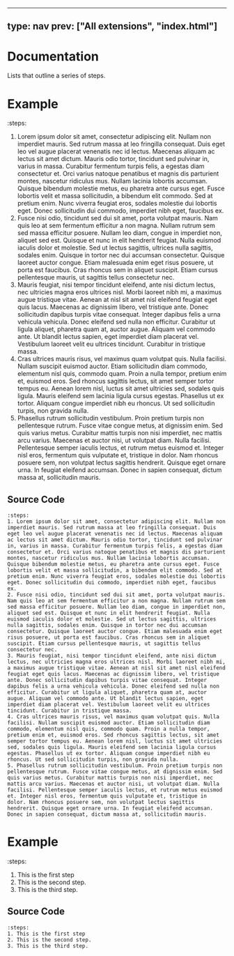 



---
type: nav
prev: ["All extensions", "index.html"]
---





# Documentation

Lists that outline a series of steps.






# Example

:steps:
1. Lorem ipsum dolor sit amet, consectetur adipiscing elit. Nullam non imperdiet mauris. Sed rutrum massa at leo fringilla consequat. Duis eget leo vel augue placerat venenatis nec id lectus. Maecenas aliquam ac lectus sit amet dictum. Mauris odio tortor, tincidunt sed pulvinar in, varius in massa. Curabitur fermentum turpis felis, a egestas diam consectetur et. Orci varius natoque penatibus et magnis dis parturient montes, nascetur ridiculus mus. Nullam lacinia lobortis accumsan. Quisque bibendum molestie metus, eu pharetra ante cursus eget. Fusce lobortis velit et massa sollicitudin, a bibendum elit commodo. Sed at pretium enim. Nunc viverra feugiat eros, sodales molestie dui lobortis eget. Donec sollicitudin dui commodo, imperdiet nibh eget, faucibus ex.
2. Fusce nisi odio, tincidunt sed dui sit amet, porta volutpat mauris. Nam quis leo at sem fermentum efficitur a non magna. Nullam rutrum sem sed massa efficitur posuere. Nullam leo diam, congue in imperdiet non, aliquet sed est. Quisque et nunc in elit hendrerit feugiat. Nulla euismod iaculis dolor et molestie. Sed ut lectus sagittis, ultrices nulla sagittis, sodales enim. Quisque in tortor nec dui accumsan consectetur. Quisque laoreet auctor congue. Etiam malesuada enim eget risus posuere, ut porta est faucibus. Cras rhoncus sem in aliquet suscipit. Etiam cursus pellentesque mauris, ut sagittis tellus consectetur nec.
3. Mauris feugiat, nisi tempor tincidunt eleifend, ante nisi dictum lectus, nec ultricies magna eros ultrices nisl. Morbi laoreet nibh mi, a maximus augue tristique vitae. Aenean at nisl sit amet nisl eleifend feugiat eget quis lacus. Maecenas ac dignissim libero, vel tristique ante. Donec sollicitudin dapibus turpis vitae consequat. Integer dapibus felis a urna vehicula vehicula. Donec eleifend sed nulla non efficitur. Curabitur ut ligula aliquet, pharetra quam at, auctor augue. Aliquam vel commodo ante. Ut blandit lectus sapien, eget imperdiet diam placerat vel. Vestibulum laoreet velit eu ultrices tincidunt. Curabitur in tristique massa.
4. Cras ultrices mauris risus, vel maximus quam volutpat quis. Nulla facilisi. Nullam suscipit euismod auctor. Etiam sollicitudin diam commodo, elementum nisl quis, commodo quam. Proin a nulla tempor, pretium enim et, euismod eros. Sed rhoncus sagittis lectus, sit amet semper tortor tempus eu. Aenean lorem nisl, luctus sit amet ultricies sed, sodales quis ligula. Mauris eleifend sem lacinia ligula cursus egestas. Phasellus ut ex tortor. Aliquam congue imperdiet nibh eu rhoncus. Ut sed sollicitudin turpis, non gravida nulla.
5. Phasellus rutrum sollicitudin vestibulum. Proin pretium turpis non pellentesque rutrum. Fusce vitae congue metus, at dignissim enim. Sed quis varius metus. Curabitur mattis turpis non nisi imperdiet, nec mattis arcu varius. Maecenas et auctor nisi, ut volutpat diam. Nulla facilisi. Pellentesque semper iaculis lectus, et rutrum metus euismod et. Integer nisl eros, fermentum quis vulputate et, tristique in dolor. Nam rhoncus posuere sem, non volutpat lectus sagittis hendrerit. Quisque eget ornare urna. In feugiat eleifend accumsan. Donec in sapien consequat, dictum massa at, sollicitudin mauris.






## Source Code

```
:steps:
1. Lorem ipsum dolor sit amet, consectetur adipiscing elit. Nullam non imperdiet mauris. Sed rutrum massa at leo fringilla consequat. Duis eget leo vel augue placerat venenatis nec id lectus. Maecenas aliquam ac lectus sit amet dictum. Mauris odio tortor, tincidunt sed pulvinar in, varius in massa. Curabitur fermentum turpis felis, a egestas diam consectetur et. Orci varius natoque penatibus et magnis dis parturient montes, nascetur ridiculus mus. Nullam lacinia lobortis accumsan. Quisque bibendum molestie metus, eu pharetra ante cursus eget. Fusce lobortis velit et massa sollicitudin, a bibendum elit commodo. Sed at pretium enim. Nunc viverra feugiat eros, sodales molestie dui lobortis eget. Donec sollicitudin dui commodo, imperdiet nibh eget, faucibus ex.
2. Fusce nisi odio, tincidunt sed dui sit amet, porta volutpat mauris. Nam quis leo at sem fermentum efficitur a non magna. Nullam rutrum sem sed massa efficitur posuere. Nullam leo diam, congue in imperdiet non, aliquet sed est. Quisque et nunc in elit hendrerit feugiat. Nulla euismod iaculis dolor et molestie. Sed ut lectus sagittis, ultrices nulla sagittis, sodales enim. Quisque in tortor nec dui accumsan consectetur. Quisque laoreet auctor congue. Etiam malesuada enim eget risus posuere, ut porta est faucibus. Cras rhoncus sem in aliquet suscipit. Etiam cursus pellentesque mauris, ut sagittis tellus consectetur nec.
3. Mauris feugiat, nisi tempor tincidunt eleifend, ante nisi dictum lectus, nec ultricies magna eros ultrices nisl. Morbi laoreet nibh mi, a maximus augue tristique vitae. Aenean at nisl sit amet nisl eleifend feugiat eget quis lacus. Maecenas ac dignissim libero, vel tristique ante. Donec sollicitudin dapibus turpis vitae consequat. Integer dapibus felis a urna vehicula vehicula. Donec eleifend sed nulla non efficitur. Curabitur ut ligula aliquet, pharetra quam at, auctor augue. Aliquam vel commodo ante. Ut blandit lectus sapien, eget imperdiet diam placerat vel. Vestibulum laoreet velit eu ultrices tincidunt. Curabitur in tristique massa.
4. Cras ultrices mauris risus, vel maximus quam volutpat quis. Nulla facilisi. Nullam suscipit euismod auctor. Etiam sollicitudin diam commodo, elementum nisl quis, commodo quam. Proin a nulla tempor, pretium enim et, euismod eros. Sed rhoncus sagittis lectus, sit amet semper tortor tempus eu. Aenean lorem nisl, luctus sit amet ultricies sed, sodales quis ligula. Mauris eleifend sem lacinia ligula cursus egestas. Phasellus ut ex tortor. Aliquam congue imperdiet nibh eu rhoncus. Ut sed sollicitudin turpis, non gravida nulla.
5. Phasellus rutrum sollicitudin vestibulum. Proin pretium turpis non pellentesque rutrum. Fusce vitae congue metus, at dignissim enim. Sed quis varius metus. Curabitur mattis turpis non nisi imperdiet, nec mattis arcu varius. Maecenas et auctor nisi, ut volutpat diam. Nulla facilisi. Pellentesque semper iaculis lectus, et rutrum metus euismod et. Integer nisl eros, fermentum quis vulputate et, tristique in dolor. Nam rhoncus posuere sem, non volutpat lectus sagittis hendrerit. Quisque eget ornare urna. In feugiat eleifend accumsan. Donec in sapien consequat, dictum massa at, sollicitudin mauris.
```






# Example

:steps:
1. This is the first step
2. This is the second step.
3. This is the third step.






## Source Code

```
:steps:
1. This is the first step
2. This is the second step.
3. This is the third step.
```



